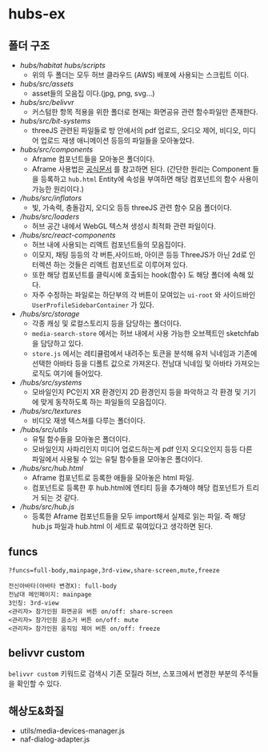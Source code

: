 # hubs-ex
## 폴더 구조
- *hubs/habitat* *hubs/scripts*
    - 위의 두 폴더는 모두 허브 클라우드 (AWS) 배포에 사용되는 스크립트 이다.
- *hubs/src/assets*
    - asset들의 모음집 이다.(jpg, png, svg...)
- *hubs/src/belivvr*
    - 커스텀한 항목 적용을 위한 폴더로 현재는 화면공유 관련 함수파일만 존재한다.
- *hubs/src/bit-systems*
    - threeJS 관련된 파일들로 방 안에서의 pdf 업로드, 오디오 제어, 비디오, 미디어 업로드 재생 애니메이션 등등의 파일들을 모아놓았다.
- *hubs/src/components*
    - Aframe 컴포넌트들을 모아놓은 폴더이다. 
    - Aframe 사용법은 [공식문서](https://aframe.io/) 를 참고하면 된다. (간단한 원리는 Component 들을 등록하고 `hub.html` Entity에 속성을 부여하면 해당 컴포넌트의 함수 사용이 가능한 원리이다.)
- */hubs/src/inflators*
    - 빛, 가속력, 충돌감지, 오디오 등등 threeJS 관련 함수 모음 폴더이다.
- */hubs/src/loaders*
    - 허브 공간 내에서 WebGL 텍스쳐 생성시 최적화 관련 파일이다.
- */hubs/src/react-components*
    - 허브 내에 사용되는 리액트 컴포넌트들의 모음집이다.
    - 이모지, 채팅 등등의 각 버튼,사이드바, 아이콘 등등 ThreeJS가 아닌 2d로 인터렉션 하는 것들은 리액트 컴포넌트로 이루어져 있다.
    - 또한 해당 컴포넌트를 클릭시에 호출되는 hook(함수) 도 해당 폴더에 속해 있다.
    - 자주 수정하는 파일로는 하단부의 각 버튼이 모여있는 `ui-root` 와 사이드바인 `UserProfileSidebarContainer` 가 있다.
- */hubs/src/storage*
    - 각종 캐싱 및 로컬스토리지 등을 담당하는 폴더이다.
    - `media-search-store` 에서는 허브 내에서 사용 가능한 오브젝트인 sketchfab 을 담당하고 있다.
    - `store.js` 에서는 레티큘럼에서 내려주는 토큰을 분석해 유저 닉네임과 기존에 선택한 아바타 등을 디폴트 값으로 가져온다. 전남대 닉네임 및 아바타 가져오는 로직도 여기에 들어있다.
- */hubs/src/systems*
    - 모바일인지 PC인지 XR 환경인지 2D 환경인지 등을 파악하고 각 환경 및 기기에 맞게 동작하도록 하는 파일들의 모음집이다.
- */hubs/src/textures*
    - 비디오 재생 텍스쳐를 다루는 폴더이다.
- */hubs/src/utils*
    - 유틸 함수들을 모아놓은 폴더이다.
    - 모바일인지 사파리인지 미디어 업로드하는게 pdf 인지 오디오인지 등등 다른 파일에서 사용될 수 있는 유틸 함수들을 모아놓은 폴더이다.
- */hubs/src/hub.html*
    - Aframe 컴포넌트로 등록한 애들을 모아놓은 html 파일.
    - 컴포넌트로 등록한 후 hub.html에 엔티티 등을 추가해야 해당 컴포넌트가 트리거 되는 것 같다.
- */hubs/src/hub.js*
    - 등록한 Aframe 컴포넌트들을 모두 import해서 실제로 읽는 파일. 즉 해당 hub.js 파일과 hub.html 이 세트로 묶여있다고 생각하면 된다.
## funcs
`?funcs=full-body,mainpage,3rd-view,share-screen,mute,freeze`
```
전신아바타(아바타 변경X): full-body
전남대 메인페이지: mainpage
3인칭: 3rd-view
<관리자> 참가인원 화면공유 버튼 on/off: share-screen
<관리자> 참가인원 음소거 버튼 on/off: mute
<관리자> 참가인원 움직임 제어 버튼 on/off: freeze
```
## belivvr custom
`belivvr custom` 키워드로 검색시 기존 모질라 허브, 스포크에서 변경한 부분의 주석들을 확인할 수 있다.
## 해상도&화질
- utils/media-devices-manager.js
- naf-dialog-adapter.js
